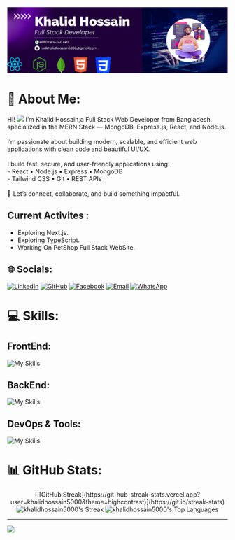 <img src="https://github.com/khalidhossain5000/khalidhossain5000/blob/main/updated-git-banner.png"/>

# 💫 About Me:
Hi! <a href="https://www.gautamkrishnar.com/"><img src="https://media.giphy.com/media/hvRJCLFzcasrR4ia7z/giphy.gif" width="3%"></a>  I’m Khalid Hossain,a Full Stack Web Developer from Bangladesh, specialized in the MERN Stack — MongoDB, Express.js, React, and Node.js.<br><br>I’m passionate about building modern, scalable, and efficient web applications with clean code and beautiful UI/UX.<br><br>I build fast, secure, and user-friendly applications using:<br> - React • Node.js • Express • MongoDB  <br>- Tailwind CSS • Git • REST APIs<br><br>🚀 Let’s connect, collaborate, and build something impactful.<br>

## Current Activites :

- Exploring Next.js.
- Exploring TypeScript.
- Working On PetShop Full Stack WebSite.

## 🌐 Socials:

[![LinkedIn](https://img.shields.io/badge/LinkedIn-0077B5?style=for-the-badge&logo=linkedin&logoColor=white)](https://linkedin.com/in/YourUsername) [![GitHub](https://img.shields.io/badge/GitHub-181717?style=for-the-badge&logo=github&logoColor=white)](https://github.com/khalidhossain5000) [![Facebook](https://img.shields.io/badge/Facebook-1877F2?style=for-the-badge&logo=facebook&logoColor=white)](https://www.facebook.com/profile.php?id=61576933233453) [![Email](https://img.shields.io/badge/Email-D14836?style=for-the-badge&logo=gmail&logoColor=white)](mailto:mdkhalidhossain5000@gmail.com) [![WhatsApp](https://img.shields.io/badge/WhatsApp-25D366?style=for-the-badge&logo=whatsapp&logoColor=white)](https://wa.me/01904240740)

# 💻 Skills:
 ## FrontEnd:
 ![My Skills](https://skillicons.dev/icons?i=html,css,js,react,tailwind&theme=dark)

 ## BackEnd:
 ![My Skills](https://skillicons.dev/icons?i=nodejs,express,mongodb&theme=dark)

 ## DevOps & Tools:
 ![My Skills](https://skillicons.dev/icons?i=firebase,vite,git,github,netlify,vercel,npm,gitlab,ai,pnpm&theme=dark)

 
# 📊 GitHub Stats:

<p align="center">
 [![GitHub Streak](https://git-hub-streak-stats.vercel.app?user=khalidhossain5000&theme=highcontrast)](https://git.io/streak-stats)
  <img src="https://github-readme-streak-stats.herokuapp.com/?user=khalidhossain5000&theme=highcontrast&hide_border=true" alt="khalidhossain5000's Streak" width="48%" style="height:200px; object-fit: contain;" />
  <img src="https://github-readme-stats.vercel.app/api/top-langs/?username=khalidhossain5000&theme=highcontrast&show_icons=true&hide_border=true&layout=compact" alt="khalidhossain5000's Top Languages" width="48%" style="height:200px; object-fit: contain;" />
</p>

---
[![](https://visitcount.itsvg.in/api?id=khalidhossain5000&icon=0&color=0)](https://visitcount.itsvg.in)

<!-- Proudly created with GPRM ( https://gprm.itsvg.in ) -->

